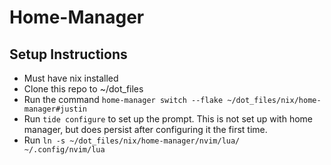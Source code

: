 # Home-Manager

## Setup Instructions

- Must have nix installed
- Clone this repo to ~/dot_files
- Run the command `home-manager switch --flake ~/dot_files/nix/home-manager#justin`
- Run `tide configure` to set up the prompt.  This is not set up with home manager, but does persist after configuring it the first time.
- Run `ln -s ~/dot_files/nix/home-manager/nvim/lua/ ~/.config/nvim/lua`
